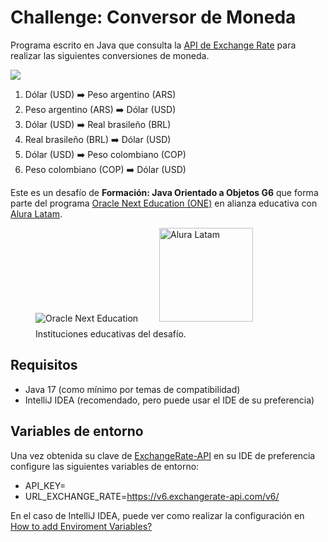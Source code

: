 # Challenge: Conversor de Moneda
Programa escrito en Java que consulta la [API de Exchange Rate](https://www.exchangerate-api.com)
para realizar las siguientes conversiones de moneda.

![](https://www.exchangerate-api.com/img/hr-logo-2022-ldpi-rc.png)

1. Dólar (USD) ➡️ Peso argentino (ARS)
2. Peso argentino (ARS) ➡️ Dólar (USD)
3. Dólar (USD) ➡️ Real brasileño (BRL)
4. Real brasileño (BRL) ➡️ Dólar (USD)
5. Dólar (USD) ➡️ Peso colombiano (COP)
6. Peso colombiano (COP) ➡️ Dólar (USD)

Este es un desafío de **Formación: Java Orientado a Objetos G6** que forma parte del
programa [Oracle Next Education (ONE)](https://www.oracle.com/mx/education/oracle-next-education/)
en alianza educativa con [Alura Latam](https://www.aluracursos.com).

<figure>
    <img src="https://www.oracle.com/a/ocom/img/rh03-one-logo-with-slogan-lad.png" 
        alt="Oracle Next Education" style="margin-right: 30px;">
    <img src="https://www.aluracursos.com/assets/img/home/alura-logo.1712144089.svg" width="150" alt="Alura Latam">
<figcaption style="margin-top: 8px;">Instituciones educativas del desafío.</figcaption>
</figure>

## Requisitos

- Java 17 (como mínimo por temas de compatibilidad)
- IntelliJ IDEA (recomendado, pero puede usar el IDE de su preferencia)

## Variables de entorno
Una vez obtenida su clave de [ExchangeRate-API](https://www.exchangerate-api.com) en su IDE de preferencia configure
las siguientes variables de entorno:
- API_KEY=<REPLACE-WITH-YOUR-API-KEY>
- URL_EXCHANGE_RATE=https://v6.exchangerate-api.com/v6/

En el caso de IntelliJ IDEA, puede ver como realizar la configuración en 
[How to add Enviroment Variables?](https://www.jetbrains.com/help/objc/add-environment-variables-and-program-arguments.html#add-environment-variables)

